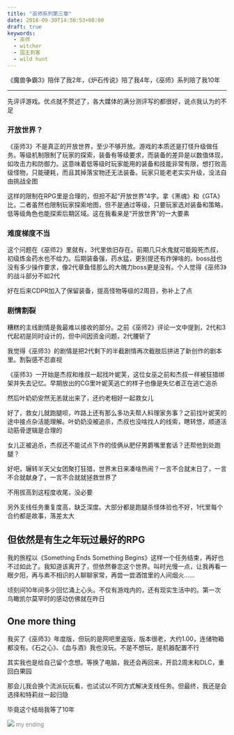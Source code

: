 ```yaml
---
title: "巫师系列第三章"
date: 2018-09-30T14:50:53+08:00
draft: true
keywords:
  - 巫师
  - witcher
  - 国王刺客
  - wild hunt
---
```


《魔兽争霸3》陪伴了我2年，《炉石传说》陪了我4年，《巫师》系列陪了我10年

---

先评评游戏。优点就不赘述了，各大媒体的满分测评写的都很好，说点我认为的不足

### 开放世界？
《巫师3》不是真正的开放世界，至少不够开放。游戏的本质还是打怪升级做任务。等级机制限制了玩家的探索，装备有等级要求，而装备的差异是以数值体现，如攻击力和防御力。这意味着低等级时玩家能用的装备和技能非常有限，想打败高级怪物，只能硬耗，而且其掉落宝物还无法装备。玩家只能老老实实升级，没法自由挑战全图

这样的限制在RPG里是合理的，但担不起“开放世界”4字。拿《黑魂》和《GTA》比，二者虽然也限制玩家探索地图，但不是通过等级，只要玩家选对装备和策略，低等级角色也能探索后期区域。这在我看来是“开放世界”的一大要素

### 难度梯度不当
这个问题在《巫师2》里就有，3代里依旧存在。前期几只水鬼就可能殴死杰叔，初级炼金药水也不给力。后期装备强，药水猛，更别提还有炸弹啥的。boss战也没有多少操作要求，像2代章鱼怪那么的大魄力boss更是没有。个人觉得《巫师3》的战斗部分不如2代

好在后来CDPR加入了保留装备，提高怪物等级的2周目，弥补上了点

### 剧情割裂
糟糕的主线剧情是我最难以接收的部分。之前《巫师2》评论一文中提到，2代和3代起初是同时设计的，但中间因资金问题，2代腰斩了

我觉得《巫师3》的剧情是把2代剩下的半截剧情再次截肢后拼进了新创作的剧本里。割裂感不忍直视

《巫师3》一开始是杰叔和维叔一起找叶妮芙，这位女巫之前和杰叔一样被狂猎绑架并失去记忆。早期放出的CG里叶妮芙逃亡的样子也像是失忆者正在逃亡追杀

然后叶奶奶安然无恙就出来了，还约老相好一起救女儿

好了，救女儿就跑腿呗，咋路上还有那么多功夫帮人料理家务事？之前找叶妮芙的途中接点杂活能理解。叶奶奶没被追杀，杰叔也没啥找人的线索，瞎转悠，顺道活动筋骨逻辑是合理的

女儿正被追杀，杰叔还不能试点下作的伎俩从肥仔男爵嘴里套话？还帮他到处跑腿？

好吧，辗转半天父女团聚打狂猎，世界末日来凑啥热闹？一言不合就末日了，一言不合就献身了，一言不合就就拯救世界了

不用拔高到这程度收尾，没必要

另外支线任务重复度高，缺乏深度。大部分都是跑腿杀怪体验也不好，1代里每个合约都是故事，落差太大

## 但依然是有生之年玩过最好的RPG
我的旅程以《Something Ends Something Begins》这样一个任务结束，再好也不过如此了。我知道该离开了，但依然眷恋这个世界。叫时光慢一点，让我再看一眼夕阳，再与素不相识的人聊聊家常，再尝一尝酒馆里的人间烟火……

顷刻间10年间多少回忆涌上心头。不仅有游戏内的，还有现实生活中的。第一次鸟瞰凯尔莫罕时的感动仿佛就在昨日

## One more thing
我买了《巫师3》年度版，但玩的是网吧里盗版，版本很老，大约1.00，连储物箱都没有。《石之心》、《血与酒》我也没玩。不是不想玩，是机器配置不行

其实我也是给自己留个念想。等换了电脑，我还会再回来，开启2周末和DLC，重回白果园

那会儿我会换个流派玩玩看，也试试以不同方式解决支线任务。但最终，我还是会选择和特莉丝一起归隐

毕竟这个结局我等了10年

![](/img/witcher3/ending.jpeg)
<font color=gray size=2>my ending</font>